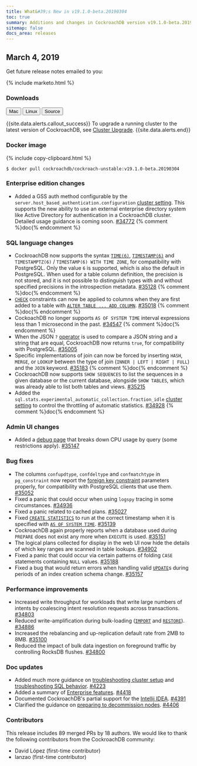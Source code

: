 ```yaml
---
title: What&#39;s New in v19.1.0-beta.20190304
toc: true
summary: Additions and changes in CockroachDB version v19.1.0-beta.20190304 since version v19.1.0-beta.20190225
sitemap: false
docs_area: releases 
---
```


## March 4, 2019

Get future release notes emailed to you:

{% include marketo.html %}

### Downloads

<div id="os-tabs" class="clearfix os-tabs_button-outline-primary">
    <a href="https://binaries.cockroachdb.com/cockroach-v19.1.0-beta.20190304.darwin-10.9-amd64.tgz"><button id="mac" data-eventcategory="mac-binary-release-notes">Mac</button></a>
    <a href="https://binaries.cockroachdb.com/cockroach-v19.1.0-beta.20190304.linux-amd64.tgz"><button id="linux" data-eventcategory="linux-binary-release-notes">Linux</button></a>
    <a href="https://binaries.cockroachdb.com/cockroach-v19.1.0-beta.20190304.src.tgz"><button id="source" data-eventcategory="source-release-notes">Source</button></a>
</div>

{{site.data.alerts.callout_success}}
To upgrade a running cluster to the latest version of CockroachDB, see [Cluster Upgrade](../v19.1/upgrade-cockroach-version.html).
{{site.data.alerts.end}}

### Docker image

{% include copy-clipboard.html %}
~~~shell
$ docker pull cockroachdb/cockroach-unstable:v19.1.0-beta.20190304
~~~

### Enterprise edition changes

- Added a GSS auth method configurable by the `server.host_based_authentication.configuration` [cluster setting](../v19.1/cluster-settings.html). This supports the new ability to use an external enterprise directory system like Active Directory for authentication in a CockroachDB cluster. Detailed usage guidance is coming soon. [#34772][#34772] {% comment %}doc{% endcomment %}

### SQL language changes

- CockroachDB now supports the syntax [`TIME(6)`](../v19.1/time.html), [`TIMESTAMP(6)`](../v19.1/timestamp.html) and `TIMESTAMPTZ(6)` / `TIMESTAMP(6) WITH TIME ZONE`, for compatibility with PostgreSQL. Only the value `6` is supported, which is also the default in PostgreSQL. When used for a table column definition, the precision is not stored, and it is not possible to distinguish types with and without specified precisions in the introspection metadata. [#35128][#35128] {% comment %}doc{% endcomment %}
- [`CHECK`](../v19.1/check.html) constraints can now be applied to columns when they are first added to a table with [`ALTER TABLE ... ADD COLUMN`](../v19.1/add-column.html). [#35018][#35018] {% comment %}doc{% endcomment %}
- CockoachDB no longer supports `AS OF SYSTEM TIME` interval expressions less than 1 microsecond in the past. [#34547][#34547] {% comment %}doc{% endcomment %}
- When the JSON `?` [operator](../v19.1/functions-and-operators.html) is used to compare a JSON string and a string that are equal, CockroachDB now returns `true`, for compatibility with PostgreSQL. [#35005][#35005]
- Specific implementations of join can now be forced by inserting `HASH`, `MERGE`, or `LOOKUP` between the type of join (`INNER | LEFT | RIGHT | FULL`) and the `JOIN` keyword. [#35183][#35183] {% comment %}doc{% endcomment %}
- CockroachDB now supports `SHOW SEQUENCES` to list the sequences in a given database or the current database, alongside `SHOW TABLES`, which was already able to list both tables and views. [#35215][#35215]
- Added the `sql.stats.experimental_automatic_collection.fraction_idle` [cluster setting](../v19.1/cluster-settings.html) to control the throttling of automatic statistics. [#34928][#34928] {% comment %}doc{% endcomment %}

### Admin UI changes

- Added a [debug page](../v19.1/admin-ui-debug-pages.html) that breaks down CPU usage by query (some restrictions apply). [#35147][#35147]

### Bug fixes

- The columns `confupdtype`, `confdeltype` and `confmatchtype` in `pg_constraint` now report the [foreign key constraint](../v19.1/foreign-key.html) parameters properly, for compatibility with PostgreSQL clients that use them. [#35052][#35052]
- Fixed a panic that could occur when using `logspy` tracing in some circumstances. [#34936][#34936]
- Fixed a panic related to cached plans. [#35027][#35027]
- Fixed [`CREATE STATISTICS`](../v19.1/create-statistics.html) to run at the correct timestamp when it is specified with [`AS OF SYSTEM TIME`](../v19.1/as-of-system-time.html). [#35139][#35139]
- CockroachDB again properly reports when a database used during `PREPARE` does not exist any more when `EXECUTE` is used. [#35151][#35151]
- The logical plans collected for display in the web UI now hide the details of which key ranges are scanned in table lookups. [#34902][#34902]
- Fixed a panic that could occur via certain patterns of folding `CASE` statements containing `NULL` values. [#35188][#35188]
- Fixed a bug that would return errors when handling valid [`UPDATE`](../v19.1/update.html)s during periods of an index creation schema change. [#35157][#35157]

### Performance improvements

- Increased write throughput for workloads that write large numbers of intents by coalescing intent resolution requests across transactions. [#34803][#34803]
- Reduced write-amplification during bulk-loading ([`IMPORT`](../v19.1/import.html) and [`RESTORE`](../v19.1/restore.html)). [#34886][#34886]
- Increased the rebalancing and up-replication default rate from 2MB to 8MB. [#35100][#35100]
- Reduced the impact of bulk data ingestion on foreground traffic by controlling RocksDB flushes. [#34800][#34800]

### Doc updates

- Added much more guidance on [troubleshooting cluster setup](../v19.1/cluster-setup-troubleshooting.html) and [troubleshooting SQL behavior](../v19.1/query-behavior-troubleshooting.html). [#4223](https://github.com/cockroachdb/docs/pull/4223)
- Added a summary of [Enterprise features](../v19.1/enterprise-licensing.html#enterprise-features). [#4418](https://github.com/cockroachdb/docs/pull/4418)
- Documented CockroachDB's partial support for the [Intellij IDEA](../v19.1/intellij-idea.html). [#4391](https://github.com/cockroachdb/docs/pull/4391)
- Clarified the guidance on [preparing to decommission nodes](../v19.1/remove-nodes.html). [#4406](https://github.com/cockroachdb/docs/pull/4406)

### Contributors

This release includes 89 merged PRs by 18 authors. We would like to thank the following contributors from the CockroachDB community:

- David López (first-time contributor)
- lanzao (first-time contributor)

[#34547]: https://github.com/cockroachdb/cockroach/pull/34547
[#34772]: https://github.com/cockroachdb/cockroach/pull/34772
[#34800]: https://github.com/cockroachdb/cockroach/pull/34800
[#34803]: https://github.com/cockroachdb/cockroach/pull/34803
[#34886]: https://github.com/cockroachdb/cockroach/pull/34886
[#34902]: https://github.com/cockroachdb/cockroach/pull/34902
[#34928]: https://github.com/cockroachdb/cockroach/pull/34928
[#34936]: https://github.com/cockroachdb/cockroach/pull/34936
[#35005]: https://github.com/cockroachdb/cockroach/pull/35005
[#35018]: https://github.com/cockroachdb/cockroach/pull/35018
[#35027]: https://github.com/cockroachdb/cockroach/pull/35027
[#35052]: https://github.com/cockroachdb/cockroach/pull/35052
[#35100]: https://github.com/cockroachdb/cockroach/pull/35100
[#35128]: https://github.com/cockroachdb/cockroach/pull/35128
[#35139]: https://github.com/cockroachdb/cockroach/pull/35139
[#35147]: https://github.com/cockroachdb/cockroach/pull/35147
[#35151]: https://github.com/cockroachdb/cockroach/pull/35151
[#35157]: https://github.com/cockroachdb/cockroach/pull/35157
[#35183]: https://github.com/cockroachdb/cockroach/pull/35183
[#35188]: https://github.com/cockroachdb/cockroach/pull/35188
[#35200]: https://github.com/cockroachdb/cockroach/pull/35200
[#35215]: https://github.com/cockroachdb/cockroach/pull/35215
